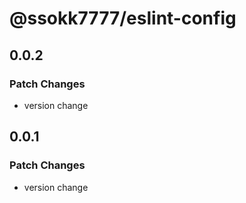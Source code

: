 # @ssokk7777/eslint-config

## 0.0.2

### Patch Changes

- version change

## 0.0.1

### Patch Changes

- version change
